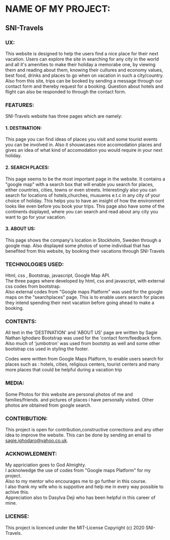 
# NAME OF MY PROJECT: 

## SNI-Travels

### UX:
This website is designed to help the users find a nice place for their next vacation. Users can explore the site in searching
for any city in the world and all it's amenities to make their holiday a memorabe one, by viewing them and reading about them, knowing 
their cultures and economy values, best food, drinks and places to go when on vacation in such a city/country.
Also from this site, trips can be booked by sending a message through our contact form and thereby request for a booking.
Question about hotels and flight can also be responded to through the contact form.


### FEATURES: 

SNI-Travels website has three pages which are namely:
#### 1. DESTINATION: 
This page you can find ideas of places you visit and some tourist events you can be involved in.
Also it shouwcases nice accomodation places and gives an idea of what kind of accomodation you would require in your next holiday.
#### 2. SEARCH PLACES:
This page seems to be the most important page in the website. It contains a "google map" with a search box
that will enable you search for places, either countries, cities, towns or even streets. Interestingly also you can search for 
locations of hotels,churches, musuems e.t.c in any city of your choice of holiday. This helps you to have an insight of 
how the environment looks like even before you book your trips.
This page also have some of the continents dsiplayed, where you can search and read about any city you want to go for your vacation.
#### 3. ABOUT US: 
This page shows the company's location in Stockholm, Sweden through a google map. Also displayed some photos of 
some individual that has benefited from this website, by booking their vacations through SNI-Travels


### TECHNOLOGIES USED: 

Html, css , Bootstrap, javascript, Google Map API.<br>
The three pages where developed by html, css and javascript, with external css codes from bootstrap.<br>
Also external codes from "Google maps Platform" was used for the google maps on the "searchplaces" page. This is to enable 
users search for places they intend spending their next vacation before going ahead to make a booking.


### CONTENTS: 

All text in the 'DESTINATION' and 'ABOUT US' page are written by Sagie Nathan Ighodaro
Bootstrap was used for the 'contact form/feedback form. Also much of 'jumbotron' was used from bootstrp as well
and some other bootstrap css used in styling the footer.<br>

Codes were written from Google Maps Platform, to enable users search for places such as : hotels, cities, religious centers, 
tourist centers and many more places that could be helpful during a vacation trip

 
### MEDIA: 

Some Photos for this website are personal photos of me and families/friends. and pictures of places i have personally visited.
Other photos are obtained from google search.

### CONTRIBUTION:
This project is open for contribution,constructive corrections and any other idea to improve the website.
This can be done by sending an email to sagie.ighodaro@yahoo.co.uk.
          

### ACKNOWLEDMENT: 

My appriciation goes to God Almighty. <br>
I acknolwedge the use of codes from "Google maps Platform" for my project.<br>
Also to my mentor who encourages me to go further in this course. <br>
I also thank my wife who is suppotive and help me in every way possible to achive this.<br>
Appreciation also to Dasylva Deji who has been helpful in this career of mine.

### LICENSE:
This project is licenced under the MIT-License
Copyright (c) 2020 SNI-Travels.